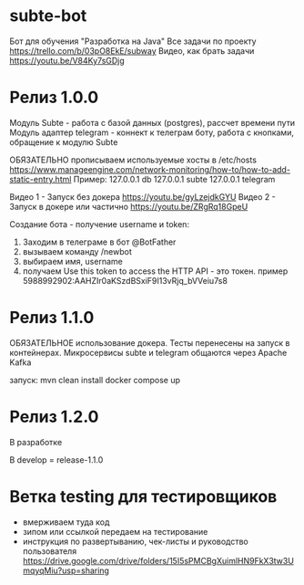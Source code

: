 # subte-bot

Бот для обучения "Разработка на Java"
Все задачи по проекту https://trello.com/b/03pO8EkE/subway
Видео, как брать задачи https://youtu.be/V84Ky7sGDjg

# Релиз 1.0.0
Модуль Subte - работа с базой данных (postgres), рассчет времени пути
Модуль адаптер telegram - коннект к телеграм боту, работа с кнопками, обращение к модулю Subte

ОБЯЗАТЕЛЬНО прописываем используемые хосты в /etc/hosts
https://www.manageengine.com/network-monitoring/how-to/how-to-add-static-entry.html
Пример:
127.0.0.1       db
127.0.0.1       subte
127.0.0.1       telegram

Видео 1 - Запуск без докера https://youtu.be/gyLzejdkGYU
Видео 2 - Запуск в докере или частично https://youtu.be/ZRgRq18GpeU

Создание бота - получение username и token:
1) Заходим в телеграме в бот @BotFather
2) вызываем команду /newbot
3) выбираем имя, username
4) получаем Use this token to access the HTTP API - это токен. пример 5988992902:AAHZIr0aKSzdBSxiF9I13vRjq_bVVeiu7s8

# Релиз 1.1.0

ОБЯЗАТЕЛЬНОЕ использование докера. Тесты перенесены на запуск в контейнерах. Микросервисы subte и telegram
общаются через Apache Kafka

запуск:
mvn clean install
docker compose up

# Релиз 1.2.0

В разработке

В develop = release-1.1.0

# Ветка testing для тестировщиков
- вмерживаем туда код
- зипом или ссылкой передаем на тестирование
- инструкция по развертыванию, чек-листы и руководство пользователя https://drive.google.com/drive/folders/15I5sPMCBgXuimlHN9FkX3tw3UmqyqMiu?usp=sharing
